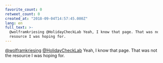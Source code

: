 ```yaml
---
favorite_count: 0
retweet_count: 0
created_at: "2018-09-04T14:57:45.000Z"
lang: en
full_text: >-
  @wolframkriesing @HolidayCheckLab Yeah, I know that page. That was not the
  resource I was hoping for.
---
```


[@wolframkriesing](https://twitter.com/wolframkriesing)
[@HolidayCheckLab](https://twitter.com/HolidayCheckLab) Yeah, I know that page.
That was not the resource I was hoping for.
